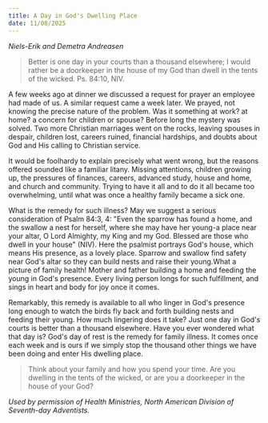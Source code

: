 ```yaml
---
title: A Day in God's Dwelling Place
date: 11/08/2025
---
```


_Niels-Erik and Demetra Andreasen_

> <p></p>
> Better is one day in your courts than a thousand elsewhere; I would rather be a doorkeeper in the house of my God than dwell in the tents of the wicked. Ps. 84:10, NIV.

A few weeks ago at dinner we discussed a request for prayer an employee had made of us. A similar request came a week later. We prayed, not knowing the precise nature of the problem. Was it something at work? at home? a concern for children or spouse? Before long the mystery was solved. Two more Christian marriages went on the rocks, leaving spouses in despair, children lost, careers ruined, financial hardships, and doubts about God and His calling to Christian service.

It would be foolhardy to explain precisely what went wrong, but the reasons offered sounded like a familiar litany. Missing attentions, children growing up, the pressures of finances, careers, advanced study, house and home, and church and community. Trying to have it all and to do it all became too overwhelming, until what was once a healthy family became a sick one.

What is the remedy for such illness? May we suggest a serious consideration of Psalm 84:3, 4: "Even the sparrow has found a home, and the swallow a nest for herself, where she may have her young-a place near your altar, O Lord Almighty, my King and my God. Blessed are those who dwell in your house" (NIV). Here the psalmist portrays God's house, which means His presence, as a lovely place. Sparrow and swallow find safety near God's altar so they can build nests and raise their young.What a picture of family health! Mother and father building a home and feeding the young in God's presence. Every living person longs for such fulfillment, and sings in heart and body for joy once it comes.

Remarkably, this remedy is available to all who linger in God's presence long enough to watch the birds fly back and forth building nests and feeding their young. How much lingering does it take? Just one day in God's courts is better than a thousand elsewhere. Have you ever wondered what that day is? God's day of rest is the remedy for family illness. It comes once each week and is ours if we simply stop the thousand other things we have been doing and enter His dwelling place.

> <callout></callout>
> Think about your family and how you spend your time. Are you dwelling in the tents of the wicked, or are you a doorkeeper in the house of your God?

_Used by permission of Health Ministries, North American Division of Seventh-day Adventists._